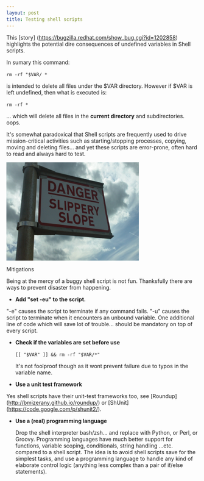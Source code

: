 ```yaml
---
layout: post
title: Testing shell scripts
---
```


This [story] (https://bugzilla.redhat.com/show_bug.cgi?id=1202858) highlights the potential dire consequences of undefined variables in Shell scripts.

In sumary this command:

`rm -rf "$VAR/ *` 

is intended to delete all files under the $VAR directory. However if $VAR is left undefined, then what is executed is:

`rm -rf *` 

... which will delete all files in the **current directory** and subdirectories. oops.


It's somewhat paradoxical that Shell scripts are frequently used to drive mission-critical activities such as starting/stopping processes,
copying, moving and deleting files... and yet these scripts are error-prone, often hard to read and always hard to test.

<a href=""><img src="/images/slipperyslope.jpg" align="middle" height="258" width="348" ></a>


Mitigations

Being at the mercy of a buggy shell script is not fun. Thanksfully there are ways to prevent disaster from happening.

- **Add "set -eu" to the script.**

 "-e" causes the script to terminate if any command fails.
 "-u" causes the script to terminate when it encounters an unbound variable.
One additional line of code which will save lot of trouble... should be mandatory on top of every script.

- **Check if the variables are set before use**

   `[[ "$VAR" ]] && rm -rf "$VAR/*"`

   It's not foolproof though as it wont prevent failure due to typos in the variable name.
 
- **Use a unit test framework**

 Yes shell scripts have their unit-test frameworks too, see [Roundup] (http://bmizerany.github.io/roundup/)
 or [ShUnit] (https://code.google.com/p/shunit2/). 

- **Use a (real) programming language**

  Drop the shell interpreter bash/zsh... and replace with Python, or Perl, or Groovy. Programming languages have much better support for functions,
  variable scoping, conditionals, string handling ...etc. compared to a shell script. 
  The idea is to avoid shell scripts save for the simplest tasks, and use a programming language to handle any kind of elaborate control
  logic (anything less complex than a pair of if/else statements).




 
 
 
 
